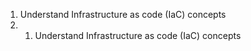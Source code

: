 
1. Understand Infrastructure as code (IaC) concepts
2. 1. Understand Infrastructure as code (IaC) concepts